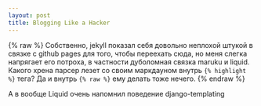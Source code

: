 ```yaml
---
layout: post
title: Blogging Like a Hacker
---
```


{% raw %}
Собственно, jekyll показал себя довольно неплохой штукой в связке с github pages для того,
чтобы переехать сюда, но меня слегка напрягает его потроха, в частности дуболомная связка
maruku и liquid. Какого хрена парсер лезет со своим маркдауном внутрь `{% highlight %}` тега?
Да и внутрь `{% raw %}` ему делать тоже нечего.
{% endraw %}

А в вообще Liquid очень напомнил поведение django-templating

